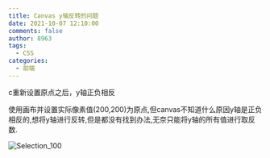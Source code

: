 ```yaml
---
title: Canvas y轴反转的问题
date: 2021-10-07 12:10:00
comments: false
author: 8963
tags:
  - CSS
categories:
  - 前端
---
```


c重新设置原点之后，y轴正负相反

<!-- more -->

使用画布并设置实际像素值(200,200)为原点,但canvas不知道什么原因y轴是正负相反的,想将y轴进行反转,但是都没有找到办法,无奈只能将y轴的所有值进行取反数.

![Selection_100](https://cdn.jsdelivr.net/gh/K8963/cloudimg@master/blog/Selection_100.png)